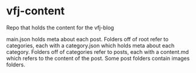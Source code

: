 vfj-content
===========

Repo that holds the content for the vfj-blog

main.json holds meta about each post.
Folders off of root refer to categories, each with a category.json
which holds meta about each category.
Folders off of categories refer to posts, each with a content.md which
refers to the content of the post.  Some post folders contain images
folders.
